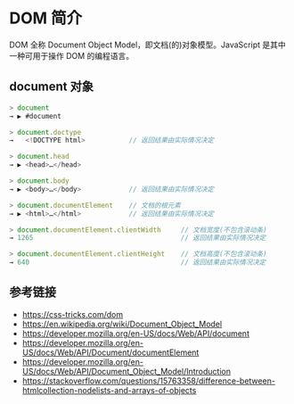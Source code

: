 # DOM 简介

DOM 全称 Document Object Model，即文档(的)对象模型。JavaScript 是其中一种可用于操作 DOM 的编程语言。

## document 对象
```javascript
> document
→ ▶︎ #document

> document.doctype
→   <!DOCTYPE html>           // 返回结果由实际情况决定

> document.head
→ ▶︎ <head>…</head>

> document.body
→ ▶︎ <body>…</body>            // 返回结果由实际情况决定

> document.documentElement    // 文档的根元素
→ ▶︎ <html>…</html>            // 返回结果由实际情况决定

> document.documentElement.clientWidth     // 文档宽度(不包含滚动条)
→ 1265                                     // 返回结果由实际情况决定 

> document.documentElement.clientHeight    // 文档高度(不包含滚动条)
→ 640                                      // 返回结果由实际情况决定
```

## 参考链接
* https://css-tricks.com/dom
* https://en.wikipedia.org/wiki/Document_Object_Model
* https://developer.mozilla.org/en-US/docs/Web/API/document
* https://developer.mozilla.org/en-US/docs/Web/API/Document/documentElement
* https://developer.mozilla.org/en-US/docs/Web/API/Document_Object_Model/Introduction
* https://stackoverflow.com/questions/15763358/difference-between-htmlcollection-nodelists-and-arrays-of-objects
